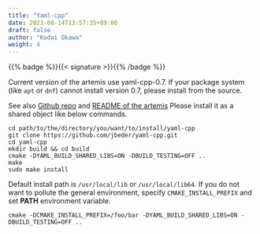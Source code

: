 ```yaml
---
title: "Yaml-cpp"
date: 2023-08-14T13:57:35+09:00
draft: false
author: "Kodai Okawa"
weight: 4
---
```


{{% badge %}}{{< signature >}}{{% /badge %}}

Current version of the artemis use yaml-cpp-0.7.
If your package system (like `apt` or `dnf`) cannot install version 0.7, please install from the source.

See also [Github repo](https://github.com/jbeder/yaml-cpp) and [README of the artemis](https://github.com/artemis-dev/artemis/blob/develop/README.md)
Please install it as a shared object like below commands.

```shell
cd path/to/the/directory/you/want/to/install/yaml-cpp
git clone https://github.com/jbeder/yaml-cpp.git
cd yaml-cpp
mkdir build && cd build
cmake -DYAML_BUILD_SHARED_LIBS=ON -DBUILD_TESTING=OFF ..
make
sudo make install
```

Default install path is `/usr/local/lib` or `/usr/local/lib64`.
If you do not want to pollute the general environment, specify `CMAKE_INSTALL_PREFIX` and set **PATH** environment variable.

```shell
cmake -DCMAKE_INSTALL_PREFIX=/foo/bar -DYAML_BUILD_SHARED_LIBS=ON -DBUILD_TESTING=OFF ..
```
